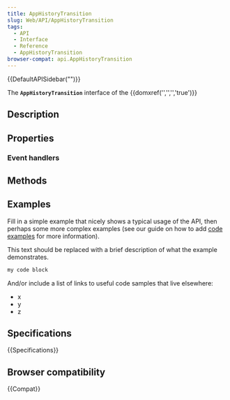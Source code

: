 ```yaml
---
title: AppHistoryTransition
slug: Web/API/AppHistoryTransition
tags:
  - API
  - Interface
  - Reference
  - AppHistoryTransition
browser-compat: api.AppHistoryTransition
---
```

{{DefaultAPISidebar("")}}

The **`AppHistoryTransition`** interface of the {{domxref('','','','true')}} 

## Description

 

## Properties



### Event handlers



## Methods



## Examples

Fill in a simple example that nicely shows a typical usage of the API, then perhaps some more complex examples (see our guide on how to add [code examples](/en-US/docs/MDN/Contribute/Structures/Code_examples) for more information).

This text should be replaced with a brief description of what the example demonstrates.

```js
my code block
```

And/or include a list of links to useful code samples that live elsewhere:

*   x
*   y
*   z

## Specifications

{{Specifications}}

## Browser compatibility

{{Compat}}

